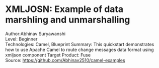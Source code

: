 XMLJOSN: Example of data marshling and unmarshalling
======================================================
Author:Abhinav Suryawanshi     
Level: Beginner  
Technologies: Camel, Blueprint
Summary: This quickstart demonstrates how to use Apache Camel to route change messages data format using xmljson component
Target Product: Fuse  
Source: <https://github.com/Abhinav2510/camel-examples>
